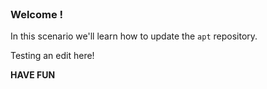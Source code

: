 
<br>

### Welcome !

In this scenario we'll learn how to update the `apt` repository.

Testing an edit here!

**HAVE FUN**

